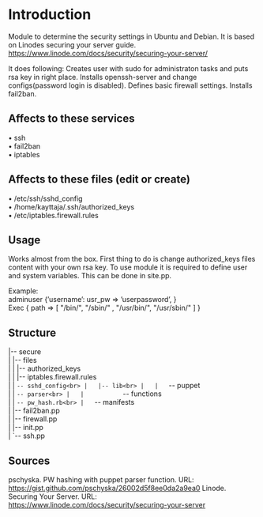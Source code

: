 # Introduction
Module to determine the security settings in Ubuntu and Debian. It is based on Linodes securing your server guide. https://www.linode.com/docs/security/securing-your-server/

It does following: 
Creates user with sudo for administraton tasks and puts rsa key in right place.
Installs openssh-server and change configs(password login is disabled).
Defines basic firewall settings.
Installs fail2ban.

## Affects to these services
•	ssh<br>
•	fail2ban<br>
•	iptables<br>

## Affects to these files (edit or create)
•	/etc/ssh/sshd_config<br>
•	/home/kayttaja/.ssh/authorized_keys<br>
•	/etc/iptables.firewall.rules<br>

## Usage
Works almost from the box. First thing to do is change authorized_keys files content with your own rsa key. To use module it is required to define user and system variables. This can be done in site.pp. 

Example:<br>
	adminuser {’username’:
		usr_pw => ’userpassword’,
	}
	<br>
	Exec { path => [ "/bin/", "/sbin/" , "/usr/bin/", "/usr/sbin/" ] }

## Structure
|-- secure<br>
|   |-- files<br>
|   |   |-- authorized_keys<br>
|   |   |-- iptables.firewall.rules<br>
|   |   `-- sshd_config<br>
|   |-- lib<br>
|   |   `-- puppet<br>
|   |       `-- parser<br>
|   |           `-- functions<br>
|   |               `-- pw_hash.rb<br>
|   `-- manifests<br>
|       |-- fail2ban.pp<br>
|       |-- firewall.pp<br>
|       |-- init.pp<br>
|       `-- ssh.pp<br>

## Sources
pschyska. PW hashing with puppet parser function. URL: https://gist.github.com/pschyska/26002d5f8ee0da2a9ea0
Linode. Securing Your Server. URL: https://www.linode.com/docs/security/securing-your-server
